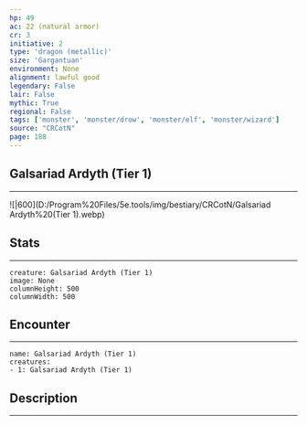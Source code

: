 ```yaml
---
hp: 49
ac: 22 (natural armor)
cr: 3
initiative: 2
type: 'dragon (metallic)'    
size: 'Gargantuan'
environment: None
alignment: lawful good
legendary: False
lair: False
mythic: True
regional: False
tags: ['monster', 'monster/drow', 'monster/elf', 'monster/wizard']
source: "CRCotN"
page: 188
---
```


## Galsariad Ardyth (Tier 1)
---

![|600](D:/Program%20Files/5e.tools/img/bestiary/CRCotN/Galsariad Ardyth%20(Tier 1).webp)

## Stats
---

```statblock
creature: Galsariad Ardyth (Tier 1)
image: None
columnHeight: 500
columnWidth: 500
```

## Encounter
---

```encounter-table
name: Galsariad Ardyth (Tier 1)
creatures:
- 1: Galsariad Ardyth (Tier 1)
```

## Description
---




